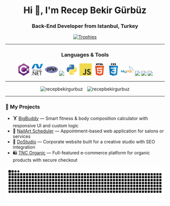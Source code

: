 <h1 align="center">Hi 👋, I'm Recep Bekir Gürbüz</h1>
<h3 align="center">Back-End Developer from Istanbul, Turkey</h3>

<p align="center">
  <a href="https://github.com/ryo-ma/github-profile-trophy">
    <img src="https://github-profile-trophy.vercel.app/?username=recepbekirgurbuz&theme=monokai&margin-w=15&no-frame=true" alt="Trophies" />
  </a>
</p>

---

<h3 align="center">Languages & Tools</h3>

<p align="center">
  <img src="https://raw.githubusercontent.com/devicons/devicon/master/icons/csharp/csharp-original.svg" width="40" />
  <img src="https://raw.githubusercontent.com/devicons/devicon/master/icons/dot-net/dot-net-original-wordmark.svg" width="40" />
  <img src="https://raw.githubusercontent.com/devicons/devicon/master/icons/php/php-original.svg" width="40" />
  <img src="https://upload.wikimedia.org/wikipedia/commons/thumb/9/9a/Laravel.svg/800px-Laravel.svg.png" width="40" />
  <img src="https://raw.githubusercontent.com/devicons/devicon/master/icons/python/python-original.svg" width="40" />
  <img src="https://raw.githubusercontent.com/devicons/devicon/master/icons/javascript/javascript-original.svg" width="40" />
  <img src="https://raw.githubusercontent.com/devicons/devicon/master/icons/html5/html5-original-wordmark.svg" width="40" />
  <img src="https://raw.githubusercontent.com/devicons/devicon/master/icons/css3/css3-original-wordmark.svg" width="40" />
  <img src="https://raw.githubusercontent.com/devicons/devicon/master/icons/mysql/mysql-original-wordmark.svg" width="40" />
  <img src="https://www.svgrepo.com/show/303229/microsoft-sql-server-logo.svg" width="40" />
  <img src="https://www.vectorlogo.zone/logos/git-scm/git-scm-icon.svg" width="40" />
  <img src="https://upload.wikimedia.org/wikipedia/commons/thumb/b/b2/Bootstrap_logo.svg/1200px-Bootstrap_logo.svg.png" width="40" />
</p>

---

<p align="center">
<img 
  src="https://github-readme-stats.vercel.app/api?username=recepbekirgurbuz&show_icons=true&hide_border=true&theme=monokai&border_radius=0" 
  alt="recepbekirgurbuz" 
  style="margin-right: 10px; height: 180px; width: auto; vertical-align: middle;" 
/>
<img 
  src="https://github-readme-stats.vercel.app/api/top-langs?username=recepbekirgurbuz&show_icons=true&hide_border=true&theme=monokai&layout=compact&border_radius=0" 
  alt="recepbekirgurbuz" 
  style="height: 180px; width: auto; vertical-align: middle;" 
/>

</p>


---

### 💼 My Projects

- 🏋️ [BigBuddy](http://bigbuddy.com.tr/) — Smart fitness & body composition calculator with responsive UI and custom logic
- 📅 [NailArt Scheduler](http://nailart.dostudio.com.tr/) — Appointment-based web application for salons or services
- 💼 [DoStudio](http://dostudio.com.tr/) — Corporate website built for a creative studio with SEO integration
- 🛍️ [TNC Organic](https://tncorganic.com/) — Full-featured e-commerce platform for organic products with secure checkout


<picture>
  <source media="(prefers-color-scheme: dark)" srcset="https://raw.githubusercontent.com/recepbekirgurbuz/recepbekirgurbuz/output/github-contribution-grid-snake-dark.svg">
  <source media="(prefers-color-scheme: light)" srcset="https://raw.githubusercontent.com/recepbekirgurbuz/recepbekirgurbuz/output/github-contribution-grid-snake.svg">
  <img alt="github contribution grid snake animation" src="https://raw.githubusercontent.com/recepbekirgurbuz/recepbekirgurbuz/output/github-contribution-grid-snake.svg">
</picture>
